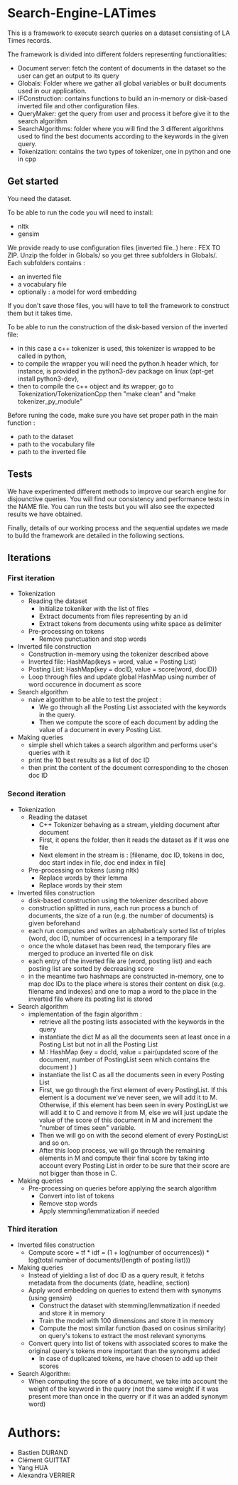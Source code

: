 # Search-Engine-LATimes

This is a framework to execute search queries on a dataset consisting of LA Times records.

The framework is divided into different folders representing functionalities:
  - Document server: fetch the content of documents in the dataset so the user can get an output to its query
  - Globals: Folder where we gather all global variables or built documents used in our application. 
  - IFConstruction: contains functions to build an in-memory or disk-based inverted file and other configuration files.  
  - QueryMaker: get the query from user and process it before give it to the search algorithm
  - SearchAlgorithms: folder where you will find the 3 different algorithms used to find the best documents according to the keywords in the given query. 
  - Tokenization: contains the two types of tokenizer, one in python and one in cpp 

## Get started

You need the dataset.

To be able to run the code you will need to install:
  - nltk
  - gensim

We provide ready to use configuration files (inverted file..) here : FEX TO ZIP. Unzip the folder in Globals/ so you get three subfolders in Globals/.
Each subfolders contains :
  - an inverted file
  - a vocabulary file
  - optionally : a model for word embedding

If you don't save those files, you will have to tell the framework to construct them but it takes time.

To be able to run the construction of the disk-based version of the inverted file:
  - in this case a c++ tokenizer is used, this tokenizer is wrapped to be called in python,
  - to compile the wrapper you will need the python.h header which, for instance, is provided in the python3-dev package on linux (apt-get install python3-dev),
  - then to compile the c++ object and its wrapper, go to Tokenization/TokenizationCpp then "make clean" and "make tokenizer_py_module"

Before runing the code, make sure you have set proper path in the main function :
  - path to the dataset
  - path to the vocabulary file
  - path to the inverted file 

## Tests

We have experimented different methods to improve our search engine for disjounctive queries. You will find our consistency and performance tests in the NAME file. You can run the tests but you will also see the expected results we have obtained.
  
Finally, details of our working process and the sequential updates we made to build the framework are detailed in the following sections.

## Iterations

### First iteration

- Tokenization
  - Reading the dataset
    - Initialize tokeniker with the list of files 
    - Extract documents from files representing by an id
    - Extract tokens from documents using white space as delimiter
  - Pre-processing on tokens
    - Remove punctuation and stop words	
- Inverted file construction
  - Construction in-memory using the tokenizer described above
  - Inverted file: HashMap(keys = word, value = Posting List)
  - Posting List: HashMap(key = docID, value = score(word, docID))
  - Loop through files and update global HashMap using number of word occurence in document as score
- Search algorithm
  - naive algorithm to be able to test the project : 
    - We go through all the Posting List associated with the keywords in the query. 
    - Then we compute the score of each document by adding the value of a document in every Posting List. 
- Making queries
    - simple shell which takes a search algorithm and performs user's queries with it
    - print the 10 best results as a list of doc ID
    - then print the content of the document corresponding to the chosen doc ID

### Second iteration

- Tokenization
  - Reading the dataset
    - C++ Tokenizer behaving as a stream, yielding document after document
    - First, it opens the folder, then it reads the dataset as if it was one file
    - Next element in the stream is : [filename, doc ID, tokens in doc, doc start index in file, doc end index in file]
  - Pre-processing on tokens (using nltk)
    - Replace words by their lemma
    - Replace words by their stem
- Inverted files construction
  - disk-based construction using the tokenizer described above
  - construction splitted in runs, each run process a bunch of documents, the size of a run (e.g. the number of documents) is given beforehand
  - each run computes and writes an alphabeticaly sorted list of triples (word, doc ID, number of occurrences) in a temporary file  
  - once the whole dataset has been read, the temporary files are merged to produce an inverted file on disk
  - each entry of the inverted file are (word, posting list) and each posting list are sorted by decreasing score 
  - in the meantime two hashmaps are constructed in-memory, one to map doc IDs to the place where is stores their content on disk (e.g. filename and indexes) and one to map a word to the place in the inverted file where its posting list is stored
- Search algorithm
  - implementation of the fagin algorithm :
    - retrieve all the posting lists associated with the keywords in the query
    - instantiate the dict M as all the documents seen at least once in a Posting List but not in all the Posting List
    - M : HashMap (key = docId, value = pair(updated score of the document, number of PostingList seen which contains the document ) )
    - instantiate the list C as all the documents seen in every Posting List
    - First, we go through the first element of every PostingList. If this element is a document we've never seen, we will add it to M. Otherwise, if this element has been seen in every PostingList we will add it to C and remove it from M, else we will just update the value of the score of this document in M and increment the "number of times seen" variable.
    - Then we will go on with the second element of every PostingList and so on. 
    - After this loop process, we will go through the remaining elements in M and compute their final score by taking into account every Posting List in order to be sure that their score are not bigger than those in C. 
- Making queries
  - Pre-processing on queries before applying the search algorithm
    - Convert into list of tokens
    - Remove stop words
    - Apply stemming/lemmatization if needed

### Third iteration

- Inverted files construction
  - Compute score = tf * idf = (1 + log(number of occurrences)) * log(total number of documents/(length of posting list))) 
- Making queries
  - Instead of yielding a list of doc ID as a query result, it fetchs metadata from the documents (date, headline, section)
  - Apply word embedding on queries to extend them with synonyms (using gensim)
    - Construct the dataset with stemming/lemmatization if needed and store it in memory
    - Train the model with 100 dimensions and store it in memory
    - Compute the most similar function (based on cosinus similarity) on query's tokens to extract the most relevant synonyms
  - Convert query into list of tokens with associated scores to make the original query's tokens more important than the synonyms added
    - In case of duplicated tokens, we have chosen to add up their scores
- Search Algorithm: 
  - When computing the score of a document, we take into account the weight of the keyword in the query (not the same weight if it was present more than once in the querry or if it was an added synonym word) 
  

# Authors:
  - Bastien DURAND
  - Clément GUITTAT
  - Yang HUA
  - Alexandra VERRIER
